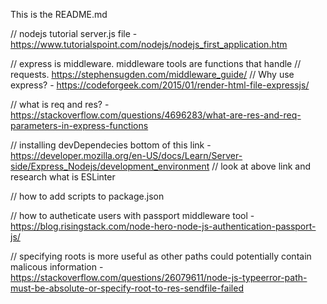 This is the README.md

// nodejs tutorial server.js file - https://www.tutorialspoint.com/nodejs/nodejs_first_application.htm 

// express is middleware. middleware tools are functions that handle
// requests. https://stephensugden.com/middleware_guide/
// Why use express? - https://codeforgeek.com/2015/01/render-html-file-expressjs/

// what is req and res? - https://stackoverflow.com/questions/4696283/what-are-res-and-req-parameters-in-express-functions

// installing devDependecies bottom of this link -https://developer.mozilla.org/en-US/docs/Learn/Server-side/Express_Nodejs/development_environment
// look at above link and research what is ESLinter

// how to add scripts to package.json

// how to autheticate users with passport middleware tool - https://blog.risingstack.com/node-hero-node-js-authentication-passport-js/

// specifying roots is more useful as other paths could potentially contain malicous information - https://stackoverflow.com/questions/26079611/node-js-typeerror-path-must-be-absolute-or-specify-root-to-res-sendfile-failed